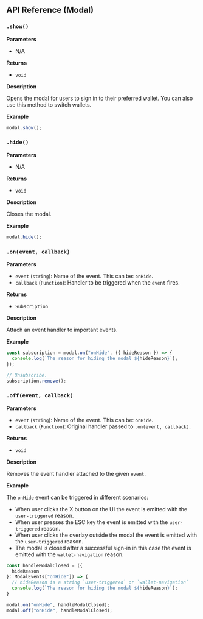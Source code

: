 ## API Reference (Modal)

### `.show()`

****Parameters****

- N/A

**Returns**

- `void`

**Description**

Opens the modal for users to sign in to their preferred wallet. You can also use this method to switch wallets.

**Example**

```ts
modal.show();
```

### `.hide()`

**Parameters**

- N/A

**Returns**

- `void`

**Description**

Closes the modal.

**Example**

```ts
modal.hide();
```


### `.on(event, callback)`

**Parameters**

- `event` (`string`): Name of the event. This can be: `onHide`.
- `callback` (`Function`): Handler to be triggered when the `event` fires.

**Returns**

- `Subscription`

**Description**

Attach an event handler to important events.

**Example**

```ts
const subscription = modal.on("onHide", ({ hideReason }) => {
  console.log(`The reason for hiding the modal ${hideReason}`);
});

// Unsubscribe.
subscription.remove();
```

### `.off(event, callback)`

**Parameters**

- `event` (`string`): Name of the event. This can be: `onHide`.
- `callback` (`Function`): Original handler passed to `.on(event, callback)`.

**Returns**

- `void`

**Description**

Removes the event handler attached to the given `event`.

**Example**

The `onHide` event can be triggered in different scenarios:
- When user clicks the X button on the UI the event is emitted with the `user-triggered` reason.
- When user presses the ESC key the event is emitted with the `user-triggered` reason.
- When user clicks the overlay outside the modal the event is emitted with the `user-triggered` reason.
- The modal is closed after a successful sign-in in this case the event is emitted with the `wallet-navigation` reason.

```ts
const handleModalClosed = ({
  hideReason
}: ModalEvents["onHide"]) => {
  // hideReason is a string `user-triggered` or `wallet-navigation`  
  console.log(`The reason for hiding the modal ${hideReason}`);
}

modal.on("onHide", handleModalClosed);
modal.off("onHide", handleModalClosed);
```
